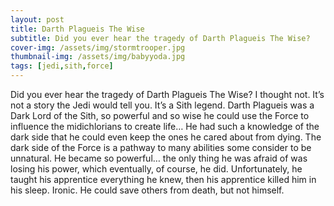 ```yaml
---
layout: post
title: Darth Plagueis The Wise
subtitle: Did you ever hear the tragedy of Darth Plagueis The Wise?
cover-img: /assets/img/stormtrooper.jpg
thumbnail-img: /assets/img/babyyoda.jpg
tags: [jedi,sith,force]
---
```


Did you ever hear the tragedy of Darth Plagueis The Wise? I thought not. It’s not a story the Jedi would tell you. It’s a Sith legend. Darth Plagueis was a Dark Lord of the Sith, so powerful and so wise he could use the Force to influence the midichlorians to create life… He had such a knowledge of the dark side that he could even keep the ones he cared about from dying. The dark side of the Force is a pathway to many abilities some consider to be unnatural. He became so powerful… the only thing he was afraid of was losing his power, which eventually, of course, he did. Unfortunately, he taught his apprentice everything he knew, then his apprentice killed him in his sleep. Ironic. He could save others from death, but not himself.
